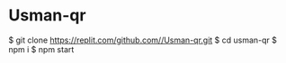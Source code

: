 # Usman-qr

$ git clone https://replit.com/github.com//Usman-qr.git
$ cd usman-qr
$ npm i
$ npm start
